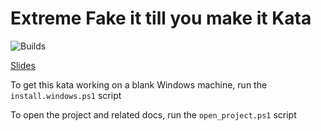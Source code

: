 # Extreme Fake it till you make it Kata

![Builds](https://github.com/LearnWithLlew/ExtremeFakeItTillYouMakeIt.Java/workflows/mvn%20verify%20linux/badge.svg)

[Slides](https://github.com/isidore/ExtremeFakeItTillYouMakeIt-Kata)

To get this kata working on a blank Windows machine, run the `install.windows.ps1` script

To open the project and related docs, run the `open_project.ps1` script
